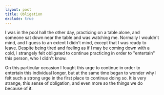 ```yaml
---
layout: post
title: Obligation
exclude: true
---
```


I was in the pool hall the other day, practicing on a table alone, and someone sat down near the table and was watching me.  Normally I wouldn't mind, and I guess to an extent I didn't mind, except that I was ready to leave.  Despite being tired and feeling as if I may be coming down with a cold, I strangely felt obligated to continue practicing in order to "entertain" this person, who I didn't know.

On this particular occasion I fought this urge to continue in order to entertain this individual longer, but at the same time began to wonder why I felt such a strong urge in the first place to continue doing so.  It is very strange, this sense of obligation, and even more so the things we do because of it.